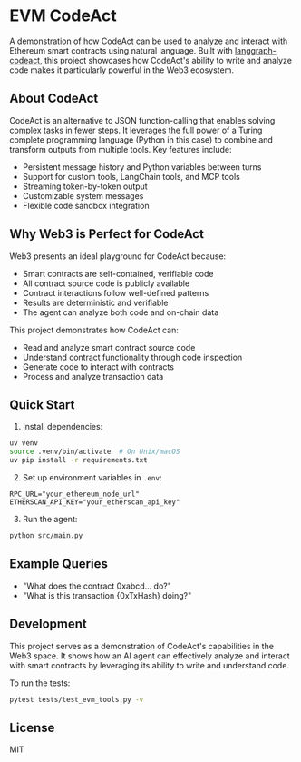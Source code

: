 # EVM CodeAct

A demonstration of how CodeAct can be used to analyze and interact with Ethereum smart contracts using natural language. Built with [langgraph-codeact](https://github.com/langchain-ai/langgraph-codeact), this project showcases how CodeAct's ability to write and analyze code makes it particularly powerful in the Web3 ecosystem.

## About CodeAct

CodeAct is an alternative to JSON function-calling that enables solving complex tasks in fewer steps. It leverages the full power of a Turing complete programming language (Python in this case) to combine and transform outputs from multiple tools. Key features include:

- Persistent message history and Python variables between turns
- Support for custom tools, LangChain tools, and MCP tools
- Streaming token-by-token output
- Customizable system messages
- Flexible code sandbox integration

## Why Web3 is Perfect for CodeAct

Web3 presents an ideal playground for CodeAct because:
- Smart contracts are self-contained, verifiable code
- All contract source code is publicly available
- Contract interactions follow well-defined patterns
- Results are deterministic and verifiable
- The agent can analyze both code and on-chain data

This project demonstrates how CodeAct can:
- Read and analyze smart contract source code
- Understand contract functionality through code inspection
- Generate code to interact with contracts
- Process and analyze transaction data

## Quick Start

1. Install dependencies:
```bash
uv venv
source .venv/bin/activate  # On Unix/macOS
uv pip install -r requirements.txt
```

2. Set up environment variables in `.env`:
```
RPC_URL="your_ethereum_node_url"
ETHERSCAN_API_KEY="your_etherscan_api_key"
```

3. Run the agent:
```bash
python src/main.py
```

## Example Queries

- "What does the contract 0xabcd... do?"
- "What is this transaction {0xTxHash} doing?"

## Development

This project serves as a demonstration of CodeAct's capabilities in the Web3 space. It shows how an AI agent can effectively analyze and interact with smart contracts by leveraging its ability to write and understand code.

To run the tests:
```bash
pytest tests/test_evm_tools.py -v
```

## License

MIT 